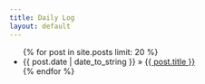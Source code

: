 ```yaml
---
title: Daily Log
layout: default
---
```


  <ul class="posts">
    {% for post in site.posts limit: 20 %}
      <li><span>{{ post.date | date_to_string }}</span> &raquo;
      <a href="{{ post.url | prepend site.baseurl }}">{{ post.title }}</a></li>
    {% endfor %}
  </ul>
